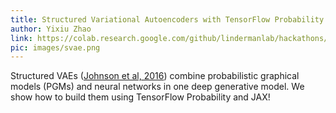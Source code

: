 ```yaml
---
title: Structured Variational Autoencoders with TensorFlow Probability and JAX!
author: Yixiu Zhao
link: https://colab.research.google.com/github/lindermanlab/hackathons/blob/master/Structured_Variational_Autoencoders.ipynb
pic: images/svae.png
---
```

Structured VAEs ([Johnson et al, 2016](https://papers.nips.cc/paper/6379-composing-graphical-models-with-neural-networks-for-structured-representations-and-fast-inference)) combine probabilistic graphical models (PGMs) and neural networks in one deep generative model. We show how to build them using TensorFlow Probability and JAX!